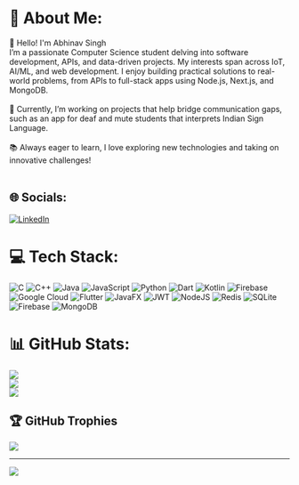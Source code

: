 # 💫 About Me:
👋 Hello! I'm Abhinav Singh<br>I’m a passionate Computer Science student delving into software development, APIs, and data-driven projects. My interests span across IoT, AI/ML, and web development. I enjoy building practical solutions to real-world problems, from APIs to full-stack apps using Node.js, Next.js, and MongoDB.<br><br>🌱 Currently, I’m working on projects that help bridge communication gaps, such as an app for deaf and mute students that interprets Indian Sign Language.<br><br>📚 Always eager to learn, I love exploring new technologies and taking on innovative challenges!<br><br>


## 🌐 Socials:
[![LinkedIn](https://img.shields.io/badge/LinkedIn-%230077B5.svg?logo=linkedin&logoColor=white)](https://linkedin.com/in/https://www.linkedin.com/in/abheenav-singh/) 

# 💻 Tech Stack:
![C](https://img.shields.io/badge/c-%2300599C.svg?style=flat&logo=c&logoColor=white) ![C++](https://img.shields.io/badge/c++-%2300599C.svg?style=flat&logo=c%2B%2B&logoColor=white) ![Java](https://img.shields.io/badge/java-%23ED8B00.svg?style=flat&logo=openjdk&logoColor=white) ![JavaScript](https://img.shields.io/badge/javascript-%23323330.svg?style=flat&logo=javascript&logoColor=%23F7DF1E) ![Python](https://img.shields.io/badge/python-3670A0?style=flat&logo=python&logoColor=ffdd54) ![Dart](https://img.shields.io/badge/dart-%230175C2.svg?style=flat&logo=dart&logoColor=white) ![Kotlin](https://img.shields.io/badge/kotlin-%237F52FF.svg?style=flat&logo=kotlin&logoColor=white) ![Firebase](https://img.shields.io/badge/firebase-%23039BE5.svg?style=flat&logo=firebase) ![Google Cloud](https://img.shields.io/badge/GoogleCloud-%234285F4.svg?style=flat&logo=google-cloud&logoColor=white) ![Flutter](https://img.shields.io/badge/Flutter-%2302569B.svg?style=flat&logo=Flutter&logoColor=white) ![JavaFX](https://img.shields.io/badge/javafx-%23FF0000.svg?style=flat&logo=javafx&logoColor=white) ![JWT](https://img.shields.io/badge/JWT-black?style=flat&logo=JSON%20web%20tokens) ![NodeJS](https://img.shields.io/badge/node.js-6DA55F?style=flat&logo=node.js&logoColor=white) ![Redis](https://img.shields.io/badge/redis-%23DD0031.svg?style=flat&logo=redis&logoColor=white) ![SQLite](https://img.shields.io/badge/sqlite-%2307405e.svg?style=flat&logo=sqlite&logoColor=white) ![Firebase](https://img.shields.io/badge/firebase-a08021?style=flat&logo=firebase&logoColor=ffcd34) ![MongoDB](https://img.shields.io/badge/MongoDB-%234ea94b.svg?style=flat&logo=mongodb&logoColor=white)
# 📊 GitHub Stats:
![](https://github-readme-stats.vercel.app/api?username=AbheenavSingh&theme=transparent&hide_border=false&include_all_commits=true&count_private=false)<br/>
![](https://github-readme-streak-stats.herokuapp.com/?user=AbheenavSingh&theme=transparent&hide_border=false)<br/>
![](https://github-readme-stats.vercel.app/api/top-langs/?username=AbheenavSingh&theme=transparent&hide_border=false&include_all_commits=true&count_private=false&layout=compact)

## 🏆 GitHub Trophies
![](https://github-profile-trophy.vercel.app/?username=AbheenavSingh&theme=radical&no-frame=false&no-bg=false&margin-w=4)

---
[![](https://visitcount.itsvg.in/api?id=AbheenavSingh&icon=0&color=0)](https://visitcount.itsvg.in)

<!-- Proudly created with GPRM ( https://gprm.itsvg.in ) -->
